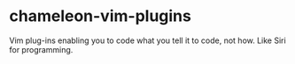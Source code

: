 # chameleon-vim-plugins
Vim plug-ins enabling you to code what you tell it to code, not how. Like Siri for programming.

